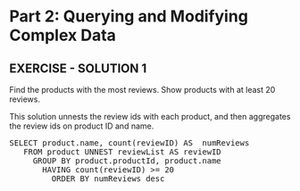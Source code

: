 # Part 2: Querying and Modifying Complex Data

## EXERCISE - SOLUTION 1

Find the products with the most reviews. Show
products with at least 20 reviews.

This solution unnests the review ids with each product, and then aggregates the review ids on product ID and name.

<pre id="example">
SELECT product.name, count(reviewID) AS  numReviews 
   FROM product UNNEST reviewList AS reviewID 
     GROUP BY product.productId, product.name 
       HAVING count(reviewID) >= 20 
         ORDER BY numReviews desc

</pre>
